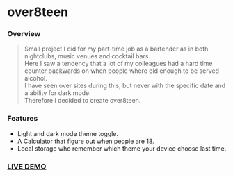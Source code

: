 # over8teen

### Overview
> Small project I did for my part-time job as a bartender as in both nightclubs, music venues and cocktail bars.  
> Here I saw a tendency that a lot of my colleagues had a hard time counter backwards on when people where old enough to be served alcohol.  
> I have seen over sites during this, but never with the specific date and a ability for dark mode.  
> Therefore i decided to create over8teen.  

### Features
* Light and dark mode theme toggle.  
* A Calculator that figure out when people are 18.  
* Local storage who remember which theme your device choose last time.  


### [LIVE DEMO](https://simonemiar.dk/over8teen)
